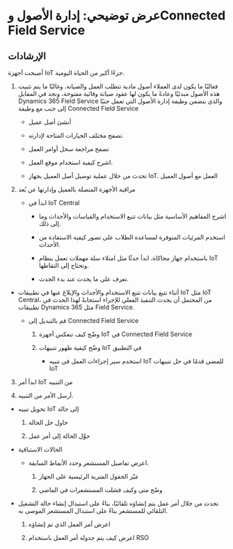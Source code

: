 ﻿---
demo:
    title: 'عرض توضيحي: إدارة الأصول وConnected Field Service'
    module: 'الوحدة 4: التعرف على أساسيات Dynamics 365 Customer Service'
---

# عرض توضيحي: إدارة الأصول وConnected Field Service

## الإرشادات

أصبحت أجهزة IoT جزءًا أكبر من الحياة اليومية. 

1. فغالبًا ما يكون لدى العملاء أصول مادية تتطلب العمل والصيانة. وغالبًا ما يتم تثبيت هذه الأصول مبدئيًا وعادةً ما يكون لها عقود صيانة وقائية مفتوحة، ونجد في المقابل Dynamics 365 Field Service والذي يتضمن وظيفة إدارة الأصول التي تعمل جنبًا إلى جنب مع وظيفة Connected Field Service 

	- أنشئ أصل عميل

	- تصفح مختلف الخيارات المتاحة لإدارته. 

	- تصفح مراجعة سجل أوامر العمل

	- اشرح كيفية استخدام موقع العمل. 

	- تحدث من خلال عملية توصيل أصل العميل بجهاز IoT. العمل مع أصول العميل

 

2. مراقبة الأجهزة المتصلة بالعميل وإدارتها عن بُعد

	- ابدأ في IoT Central

		- اشرح المفاهيم الأساسية مثل بيانات تتبع الاستخدام والقياسات والأحداث وما إلى ذلك. 

		- استخدم المرئيات المتوفرة لمساعدة الطلاب على تصور كيفية الاستفادة من الأحداث. 

		- باستخدام جهاز محاكاة، ابدأ حدثًا مثل امتلاء سلة مهملات تعمل بنظام IoT وتحتاج إلى التقاطها. 

		- تعرف على ما يحدث عند بدء الحدث. 

- أثناء تتبع بيانات تتبع الاستخدام والأحداث والإبلاغ عنها في تطبيقات IoT مثل IoT Central، من المحتمل أن يحدث التنفيذ الفعلي للإجراء استجابةً لهذا الحدث في تطبيقات Dynamics 365 مثل Field Service. 

	- قم بالتبديل إلى Connected Field Service

		1. وضّح كيف تنعكس أجهزة IoT في Connected Field Service

		2. وضّح كيفية ظهور تنبيهات IoT في التطبيق

			- استخدم سير إجراءات العمل في تنبيه IoT للمضي قدمًا في حل تنبيهات IoT

3. ابدأ أمر IoT من التنبيه

4. أرسل الأمر من التنبيه. 

- تحويل تنبيه IoT إلى حالة

	1. حاول حل الحالة

	2. حوِّل الحالة إلى أمر عمل

- الحالات الاستباقية

	- اعرض تفاصيل المستشعر وحدد الأنماط السابقة. 

		1. مَيّز الحقول المترية الرئيسية على الجهاز

		2. وضّح متى وكيف فشلت المستشعرات في الماضي 

- تحدث من خلال أمر عمل يتم إنشاؤه تلقائيًا، بناءً على استبدال إنشاء حالة التشغيل التلقائي للمستشعر بناءً على استبدال المستشعر الموصى به. 

	1. اعرض أمر العمل الذي تم إنشاؤه 

	2. اعرض كيف يتم جدولة أمر العمل باستخدام RSO

